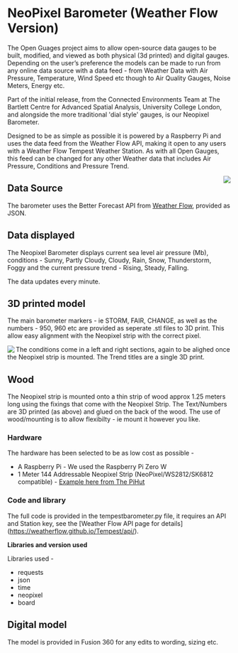 # NeoPixel Barometer (Weather Flow Version)

The Open Guages project aims to allow open-source data gauges to be built, modified, and viewed as both physical (3d printed) and digital gauges. Depending on the user’s preference the models can be made to run from any online data source with a data feed - from Weather Data with Air Pressure, Temperature, Wind Speed etc though to Air Quality Gauges, Noise Meters, Energy etc.

Part of the initial release, from the Connected Environments Team at The Bartlett Centre for Advanced Spatial Analysis, University College London, and alongside the more traditional 'dial style' gauges, is our Neopixel Barometer.

Designed to be as simple as possible it is powered by a Raspberry Pi and uses the data feed from the Weather Flow API, making it open to any users with a Weather Flow Tempest Weather Station. As with all Open Gauges, this feed can be changed for any other Weather data that includes Air Pressure, Conditions and Pressure Trend.

<img align="right" src="https://i0.wp.com/connected-environments.org/wp-content/uploads/2021/10/neopixelbarolongright.png?">

## Data Source

The barometer uses the Better Forecast API from [Weather Flow](https://weatherflow.github.io/Tempest/), provided as JSON.

## Data displayed

The Neopixel Barometer displays current sea level air pressure (Mb), conditions - Sunny, Partly Cloudy, Cloudy, Rain, Snow, Thunderstorm, Foggy and the current pressure trend  - Rising, Steady, Falling.

The data updates every minute.

## 3D printed model

The main barometer markers - ie STORM, FAIR, CHANGE, as well as the numbers - 950, 960 etc are provided as seperate .stl files to 3D print. This allow easy alignment with the Neopixel strip with the correct pixel.

<img align="left" src="https://connected-environments.org/wp-content/uploads/2021/10/neopixel3dprint.png">

The conditions come in a left and right sections, again to be alighed once the Neopixel strip is mounted. The Trend titles are a single 3D print.

## Wood

The Neopixel strip is mounted onto a thin strip of wood approx 1.25 meters long using the fixings that come with the Neopixel Strip. The Text/Numbers are 3D printed (as above) and glued on the back of the wood. The use of wood/mounting is to allow flexibilty - ie mount it however you like. 

### Hardware

The hardware has been selected to be as low cost as possible - 

- A Raspberry Pi  - We used the Raspberry Pi Zero W
- 1 Meter 144 Addressable Neopixel Strip (NeoPixel/WS2812/SK6812 compatible) - [Example here from The PiHut](https://thepihut.com/products/flexible-rgb-led-strip-neopixel-ws2812-sk6812-compatible-144-led-meter)

### Code and library

The full code is provided in the tempestbarometer.py file, it requires an API and Station key, see the [Weather Flow API page for details] (https://weatherflow.github.io/Tempest/api/).

**Libraries and version used**

Libraries used - 

- requests
- json
- time
- neopixel
- board

## Digital model

The model is provided in Fusion 360 for any edits to wording, sizing etc.
